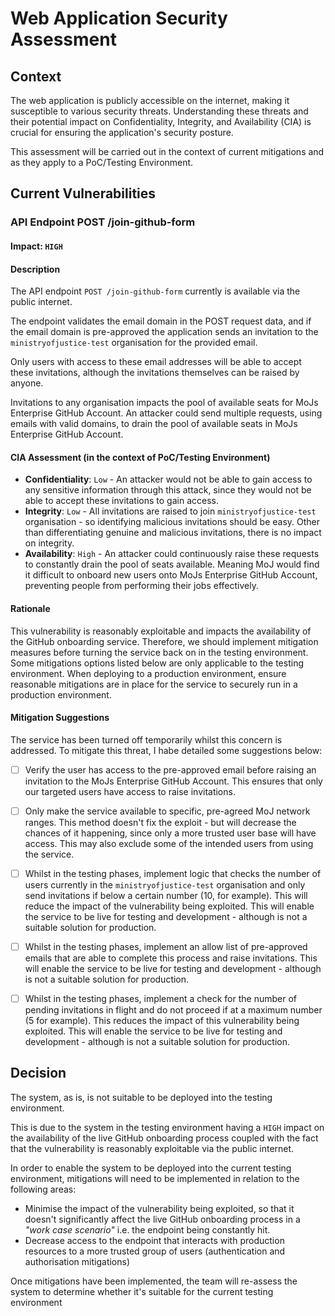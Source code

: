 # Web Application Security Assessment

## Context

The web application is publicly accessible on the internet, making it susceptible to various security threats. Understanding these threats and their potential impact on Confidentiality, Integrity, and Availability (CIA) is crucial for ensuring the application's security posture.

This assessment will be carried out in the context of current mitigations and as they apply to a PoC/Testing Environment.

## Current Vulnerabilities

### API Endpoint POST /join-github-form

#### Impact: `HIGH`

#### Description

The API endpoint `POST /join-github-form` currently is available via the public internet.

The endpoint validates the email domain in the POST request data, and if the email domain is pre-approved the application sends an invitation to the `ministryofjustice-test` organisation for the provided email.

Only users with access to these email addresses will be able to accept these invitations, although the invitations themselves can be raised by anyone.

Invitations to any organisation impacts the pool of available seats for MoJs Enterprise GitHub Account. An attacker could send multiple requests, using emails with valid domains, to drain the pool of available seats in MoJs Enterprise GitHub Account.

#### CIA Assessment (in the context of PoC/Testing Environment)

- **Confidentiality**: `Low` - An attacker would not be able to gain access to any sensitive information through this attack, since they would not be able to accept these invitations to gain access.
- **Integrity**: `Low` - All invitations are raised to join `ministryofjustice-test` organisation - so identifying malicious invitations should be easy. Other than differentiating genuine and malicious invitations, there is no impact on integrity.
- **Availability**: `High` - An attacker could continuously raise these requests to constantly drain the pool of seats available. Meaning MoJ would find it difficult to onboard new users onto MoJs Enterprise GitHub Account, preventing people from performing their jobs effectively.

#### Rationale

This vulnerability is reasonably exploitable and impacts the availability of the GitHub onboarding service. Therefore, we should implement mitigation measures before turning the service back on in the testing environment. Some mitigations options listed below are only applicable to the testing environment. When deploying to a production environment, ensure reasonable mitigations are in place for the service to securely run in a production environment.

#### Mitigation Suggestions

The service has been turned off temporarily whilst this concern is addressed. To mitigate this threat, I habe detailed some suggestions below:

- [ ] Verify the user has access to the pre-approved email before raising an invitation to the MoJs Enterprise GitHub Account. This ensures that only our targeted users have access to raise invitations.

- [ ] Only make the service available to specific, pre-agreed MoJ network ranges. This method doesn't fix the exploit - but will decrease the chances of it happening, since only a more trusted user base will have access. This may also exclude some of the intended users from using the service.

- [ ] Whilst in the testing phases, implement logic that checks the number of users currently in the `ministryofjustice-test` organisation and only send invitations if below a certain number (10, for example). This will reduce the impact of the vulnerability being exploited. This will enable the service to be live for testing and development - although is not a suitable solution for production.

- [ ] Whilst in the testing phases, implement an allow list of pre-approved emails that are able to complete this process and raise invitations. This will enable the service to be live for testing and development - although is not a suitable solution for production.

- [ ] Whilst in the testing phases, implement a check for the number of pending invitations in flight and do not proceed if at a maximum number (5 for example). This reduces the impact of this vulnerability being exploited. This will enable the service to be live for testing and development - although is not a suitable solution for production.

## Decision

The system, as is, is not suitable to be deployed into the testing environment.

This is due to the system in the testing environment having a `HIGH` impact on the availability of the live GitHub onboarding process coupled with the fact that the vulnerability is reasonably exploitable via the public internet.

In order to enable the system to be deployed into the current testing environment, mitigations will need to be implemented in relation to the following areas:

- Minimise the impact of the vulnerability being exploited, so that it doesn't significantly affect the live GitHub onboarding process in a _"work case scenario"_ i.e. the endpoint being constantly hit.
- Decrease access to the endpoint that interacts with production resources to a more trusted group of users (authentication and authorisation mitigations)

Once mitigations have been implemented, the team will re-assess the system to determine whether it's suitable for the current testing environment
